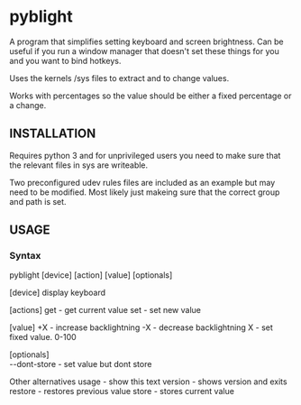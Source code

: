 # pyblight

A program that simplifies setting keyboard and screen brightness. Can be useful if you run a window manager that doesn't set these things for you and you want to bind hotkeys.

Uses the kernels /sys files to extract and to change values.

Works with percentages so the value should be either a fixed percentage or a change.

## INSTALLATION
Requires python 3 and for unprivileged users you need to make sure that the relevant files in sys are writeable. 

Two preconfigured udev rules files are included as an example but may need to be modified. Most likely just makeing sure that the correct group and path is set.

## USAGE

### Syntax

pyblight [device] [action] [value] [optionals]

[device]
   display
   keyboard

[actions]
   get                           - get current value
   set                           - set new value

[value]
   +X                            - increase backlightning
   -X                            - decrease backlightning
    X                            - set fixed value. 0-100

[optionals]  
    --dont-store                 - set value but dont store

Other alternatives
   usage                         - show this text
   version                       - shows version and exits
   restore                       - restores previous value
   store                         - stores current value

